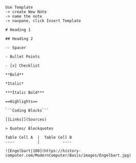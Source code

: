 ````
Use Template
-> create New Note
-> name the note
-> navpane, click Insert Template

# Heading 1

## Heading 2

-- Spacer  

- Bullet Points

- [x] Checklist

**Bold**

*Italic*

***Italic Bold***

==Highlights==

```Coding Blocks```

[[Links]](Sources)

> Quotes/ Blockquotes

Table Cell A  |  Table Cell B
----          |          ----

![Engelbart|100](https://history-computer.com/ModernComputer/Basis/images/Engelbart.jpg)
````


